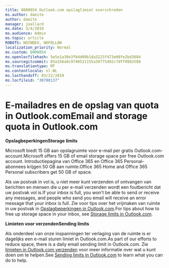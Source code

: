 ```yaml
---
title: 8000054 Outlook.com opslaglimiet overschreden
ms.author: daeite
author: daeite
manager: joallard
ms.date: 3/4/2019
ms.audience: Admin
ms.topic: article
ROBOTS: NOINDEX, NOFOLLOW
localization_priority: Normal
ms.custom: 8000054
ms.openlocfilehash: 5e5e1a38e3fb4d09b1da3223f473e08fe2bd3684
ms.sourcegitcommit: 03a156a9c9740521155a30775492c7dff0982588
ms.translationtype: MT
ms.contentlocale: nl-NL
ms.lasthandoff: 03/22/2019
ms.locfileid: "30780137"
---
```

# <a name="email-and-storage-quota-in-outlookcom"></a><span data-ttu-id="40b6e-102">E-mailadres en de opslag van quota in Outlook.com</span><span class="sxs-lookup"><span data-stu-id="40b6e-102">Email and storage quota in Outlook.com</span></span>

<span data-ttu-id="40b6e-103">**Opslagbeperkingen**</span><span class="sxs-lookup"><span data-stu-id="40b6e-103">**Storage limits**</span></span>

<span data-ttu-id="40b6e-104">Microsoft biedt 15 GB aan opslagruimte voor e-mail per gratis Outlook.com-account.</span><span class="sxs-lookup"><span data-stu-id="40b6e-104">Microsoft offers 15 GB of email storage space per free Outlook.com account.</span></span> <span data-ttu-id="40b6e-105">Introductiepagina van Office 365 en Office 365 Personal-abonnees krijgen 50 GB aan ruimte.</span><span class="sxs-lookup"><span data-stu-id="40b6e-105">Office 365 Home and Office 365 Personal subscribers get 50 GB of space.</span></span>
  
<span data-ttu-id="40b6e-106">Als uw postvak in vol is, u niet meer kunt verzenden of ontvangen van berichten en mensen die u per e-mail verzenden wordt een foutbericht dat uw postvak vol is.</span><span class="sxs-lookup"><span data-stu-id="40b6e-106">If your inbox is full, you won't be able to send or receive any messages, and people who send you email will receive an error message that your inbox is full.</span></span> <span data-ttu-id="40b6e-107">Zie voor tips over het vrijmaken van ruimte in uw postvak in [Opslagbeperkingen in Outlook.com](https://go.microsoft.com/fwlink/p/?linkid=2001900&amp;clcid=0x409).</span><span class="sxs-lookup"><span data-stu-id="40b6e-107">For tips about how to free up storage space in your inbox, see [Storage limits in Outlook.com](https://go.microsoft.com/fwlink/p/?linkid=2001900&amp;clcid=0x409).</span></span>

<span data-ttu-id="40b6e-108">**Limieten voor verzenden**</span><span class="sxs-lookup"><span data-stu-id="40b6e-108">**Sending limits**</span></span>

<span data-ttu-id="40b6e-109">Als onderdeel van onze inspanningen ter verlaging van de ruimte is er dagelijks een e-mail sturen limiet in Outlook.com.</span><span class="sxs-lookup"><span data-stu-id="40b6e-109">As part of our efforts to reduce space, there is a daily email sending limit in Outlook.com.</span></span> <span data-ttu-id="40b6e-110">Zie [limieten in Outlook.com verzenden](https://support.office.com/article/279ee200-594c-40f0-9ec8-bb6af7735c2e) voor meer informatie over wat u kunt doen om te helpen.</span><span class="sxs-lookup"><span data-stu-id="40b6e-110">See [Sending limits in Outlook.com](https://support.office.com/article/279ee200-594c-40f0-9ec8-bb6af7735c2e) to learn what you can do to help.</span></span>